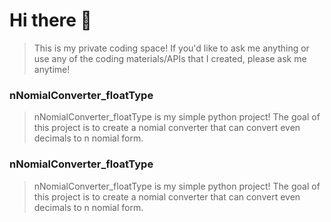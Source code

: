 # Hi there 👋
> This is my private coding space! If you'd like to ask me anything or use any of the coding materials/APIs that I created, please ask me anytime!

### nNomialConverter_floatType
> nNomialConverter_floatType is my simple python project! The goal of this project is to create a nomial converter that can convert even decimals to n nomial form.

### nNomialConverter_floatType
> nNomialConverter_floatType is my simple python project! The goal of this project is to create a nomial converter that can convert even decimals to n nomial form.

<!--
**seunghk1206/seunghk1206** is a ✨ _special_ ✨ repository because its `README.md` (this file) appears on your GitHub profile.

Here are some ideas to get you started:

- 🔭 I’m currently working on ...
- 🌱 I’m currently learning ...
- 👯 I’m looking to collaborate on ...
- 🤔 I’m looking for help with ...
- 💬 Ask me about ...
- 📫 How to reach me: ...
- 😄 Pronouns: ...
- ⚡ Fun fact: ...
-->
